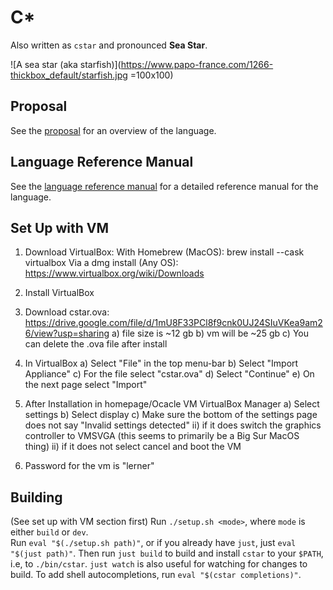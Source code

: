 # C*

Also written as `cstar` and pronounced **Sea Star**.


![A sea star (aka starfish)](https://www.papo-france.com/1266-thickbox_default/starfish.jpg =100x100)


## Proposal
See the [proposal](./proposal.md) for an overview of the language.

## Language Reference Manual
See the [language reference manual](./LRM.md) for a detailed reference manual for the language.

## Set Up with VM 
1. Download VirtualBox:
        With Homebrew (MacOS): brew install --cask virtualbox
        Via a dmg install (Any OS): https://www.virtualbox.org/wiki/Downloads

2. Install VirtualBox

3. Download cstar.ova: 
https://drive.google.com/file/d/1mU8F33PCl8f9cnk0UJ24SIuVKea9am26/view?usp=sharing
        a) file size is ~12 gb
        b) vm will be ~25 gb
        c) You can delete the .ova file after install

4. In VirtualBox
	a) Select "File" in the top menu-bar
	b) Select "Import Appliance"
	c) For the file select "cstar.ova"
	d) Select "Continue"
	e) On the next page select "Import" 

5. After Installation in homepage/Ocacle VM VirtualBox Manager
	a) Select settings
	b) Select display
	c) Make sure the bottom of the settings page does not say
	"Invalid settings detected"
		ii) if it does switch the graphics controller to
		VMSVGA (this seems to primarily be a Big Sur MacOS thing)
		ii) if it does not select cancel and boot the VM

6. Password for the vm is "lerner"

## Building
(See set up with VM section first)
Run `./setup.sh <mode>`, where `mode` is either `build` or `dev`.  
Run `eval "$(./setup.sh path)"`, or if you already have `just`, just `eval "$(just path)"`.
Then run `just build` to build and install `cstar` to your `$PATH`, i.e, to `./bin/cstar`.
`just watch` is also useful for watching for changes to build.
To add shell autocompletions, run `eval "$(cstar completions)"`.
